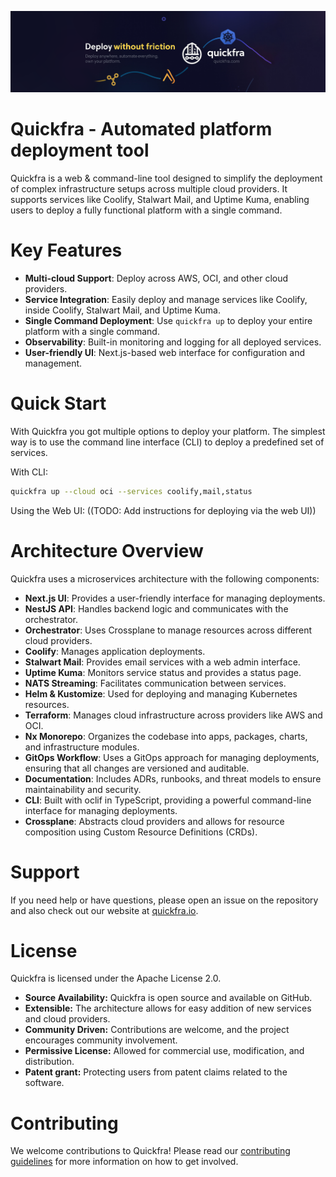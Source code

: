 ![](./assets/banner.png)

# Quickfra - Automated platform deployment tool
Quickfra is a web & command-line tool designed to simplify the deployment of complex infrastructure setups across multiple cloud providers. It supports services like Coolify, Stalwart Mail, and Uptime Kuma, enabling users to deploy a fully functional platform with a single command.

# Key Features
- **Multi-cloud Support**: Deploy across AWS, OCI, and other cloud providers.
- **Service Integration**: Easily deploy and manage services like Coolify, inside Coolify, Stalwart Mail, and Uptime Kuma.
- **Single Command Deployment**: Use `quickfra up` to deploy your entire platform with a single command.
- **Observability**: Built-in monitoring and logging for all deployed services.
- **User-friendly UI**: Next.js-based web interface for configuration and management.

# Quick Start
With Quickfra you got multiple options to deploy your platform. The simplest way is to use the command line interface (CLI) to deploy a predefined set of services.

With CLI:
```bash
quickfra up --cloud oci --services coolify,mail,status
```

Using the Web UI:
((TODO: Add instructions for deploying via the web UI))

# Architecture Overview
Quickfra uses a microservices architecture with the following components:
- **Next.js UI**: Provides a user-friendly interface for managing deployments.
- **NestJS API**: Handles backend logic and communicates with the orchestrator.
- **Orchestrator**: Uses Crossplane to manage resources across different cloud providers.
- **Coolify**: Manages application deployments.
- **Stalwart Mail**: Provides email services with a web admin interface.
- **Uptime Kuma**: Monitors service status and provides a status page.
- **NATS Streaming**: Facilitates communication between services.
- **Helm & Kustomize**: Used for deploying and managing Kubernetes resources.
- **Terraform**: Manages cloud infrastructure across providers like AWS and OCI.
- **Nx Monorepo**: Organizes the codebase into apps, packages, charts, and infrastructure modules.
- **GitOps Workflow**: Uses a GitOps approach for managing deployments, ensuring that all changes are versioned and auditable.
- **Documentation**: Includes ADRs, runbooks, and threat models to ensure maintainability and security.
- **CLI**: Built with oclif in TypeScript, providing a powerful command-line interface for managing deployments.
- **Crossplane**: Abstracts cloud providers and allows for resource composition using Custom Resource Definitions (CRDs).

# Support
If you need help or have questions, please open an issue on the repository and also check out our website at [quickfra.io](https://quickfra.io).

# License
Quickfra is licensed under the Apache License 2.0.

- **Source Availability:** Quickfra is open source and available on GitHub.
- **Extensible:** The architecture allows for easy addition of new services and cloud providers.
- **Community Driven:** Contributions are welcome, and the project encourages community involvement.
- **Permissive License:** Allowed for commercial use, modification, and distribution.
- **Patent grant:** Protecting users from patent claims related to the software.

# Contributing
We welcome contributions to Quickfra! Please read our [contributing guidelines](CONTRIBUTING.md) for more information on how to get involved.